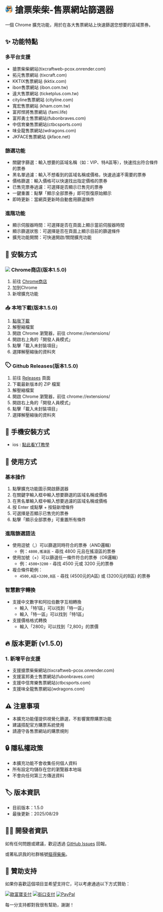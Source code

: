 # <img src="https://raw.githubusercontent.com/coder220224/ticket-filter/refs/heads/main/images/icon128.png" alt="圖片描述" width="25"/>  搶票柴柴-售票網站篩選器


一個 Chrome 擴充功能，用於在各大售票網站上快速篩選您想要的區域票券。

## ✨ 功能特點

### 多平台支援
- 搶票柴柴網站(tixcraftweb-pcox.onrender.com)
- 拓元售票網站 (tixcraft.com)
- KKTIX售票網站 (kktix.com)
- ibon售票網站 (ibon.com.tw)
- 遠大售票網站 (ticketplus.com.tw)
- cityline售票網站 (cityline.com)
- 寬宏售票網站 (kham.com.tw)
- 富邦悍將售票網站 (fami.life)
- 富邦勇士售票網站(fubonbraves.com)
- 中信育樂售票網站(ctbcsports.com)
- 味全龍售票網站(wdragons.com)
- JKFACE售票網站 (jkface.net)

### 篩選功能
- 關鍵字篩選：輸入想要的區域名稱（如：VIP、特A區等），快速找出符合條件的票券
- 黑名單過濾：輸入不想看到的區域名稱或價格，快速過濾不需要的票券
- 價格篩選：輸入價格可以快速找出指定價格的票券
- 已售完票券過濾：可選擇是否顯示已售完的票券
- 一鍵重置：點擊「顯示全部票券」即可恢復原始顯示
- 即時更新：當網頁更新時自動套用篩選條件

### 進階功能
- 顯示伺服器時間：可選擇是否在頁面上顯示當前伺服器時間
- 顯示篩選狀態：可選擇是否在頁面上顯示目前的篩選條件
- 擴充功能開關：可快速開啟/關閉擴充功能

## 🧩 安裝方式
### <img src="https://upload.wikimedia.org/wikipedia/commons/thumb/0/0c/Google_Chrome_Web_Store_icon_2022.svg/884px-Google_Chrome_Web_Store_icon_2022.svg.png" width="25"> Chrome商店(版本1.5.0)
1. 前往 [Chrome商店](https://chromewebstore.google.com/detail/pofndajlpfdonhkefkppngfghocppcck?utm_source=item-share-cb)
2. 加到Chrome
3. 新增擴充功能

### 📥 本地下載(版本1.5.0)
1. [點我下載](https://github.com/coder220224/ticket-filter/releases/download/v1.5.0/ticket-filter-v1.5.0.zip)
2. 解壓縮檔案
3. 開啟 Chrome 瀏覽器，前往 chrome://extensions/
4. 開啟右上角的「開發人員模式」
5. 點擊「載入未封裝項目」
6. 選擇解壓縮後的資料夾

### <img src="https://raw.githubusercontent.com/primer/octicons/main/icons/tag-16.svg" width="20" /> Github Releases(版本1.5.0)
1. 前往 [Releases](https://github.com/coder220224/ticket-filter/releases) 頁面
2. 下載最新版本的 ZIP 檔案
3. 解壓縮檔案
4. 開啟 Chrome 瀏覽器，前往 chrome://extensions/
5. 開啟右上角的「開發人員模式」
6. 點擊「載入未封裝項目」
7. 選擇解壓縮後的資料夾

## 📱 手機安裝方式
- ios : [點此看YT教學](https://youtube.com/shorts/KQwCQwVKBBY?feature=share)

## 🔧 使用方式

### 基本操作
1. 點擊擴充功能圖示開啟篩選器
2. 在關鍵字輸入框中輸入想要篩選的區域名稱或價格
3. 在黑名單輸入框中輸入想要過濾的區域名稱或價格
4. 按 Enter 或點擊 + 按鈕新增條件
5. 可選擇是否顯示已售完的票券
6. 點擊「顯示全部票券」可重置所有條件

### 進階篩選語法
- 使用逗號（,）可以篩選同時符合的票券（AND邏輯）
  - 例：`4800,搖滾區` - 尋找 4800 元且在搖滾區的票券
- 使用加號（+）可以篩選任一條件符合的票券（OR邏輯）
  - 例：`4500+3200` - 尋找 4500 元或 3200 元的票券
- 複合條件範例：
  - `4500,A區+3200,B區` - 尋找 (4500元的A區) 或 (3200元的B區) 的票券

### 智慧數字轉換
- 支援中文數字和阿拉伯數字互相轉換
  - 輸入「特1區」可以找到「特一區」
  - 輸入「特一區」可以找到「特1區」
- 支援價格格式轉換
  - 輸入「2800」可以找到「2,800」的票價

## 🔥 版本更新 (v1.5.0)
### 1. 新增平台支援
   - 支援搶票柴柴網站(tixcraftweb-pcox.onrender.com)
   - 支援富邦勇士售票網站(fubonbraves.com)
   - 支援中信育樂售票網站(ctbcsports.com)
   - 支援味全龍售票網站(wdragons.com)
   

## ⚠️ 注意事項

- 本擴充功能僅提供視覺化篩選，不影響實際購票功能
- 建議搭配官方購票系統使用
- 請遵守各售票網站的購票規則

## 🔒 隱私權政策

- 本擴充功能不會收集任何個人資料
- 所有設定均儲存在您的瀏覽器本地端
- 不會向任何第三方傳送資料

## 🏷️ 版本資訊

- 目前版本：1.5.0
- 最後更新：2025/08/29

## 👨‍💻 開發者資訊

如有任何問題或建議，歡迎透過 [GitHub Issues](https://github.com/poning0224/tixcraft-filter/issues) 回報。

或著私訊我的社群帳號[摳得柴柴](https://www.threads.net/@coder22022)。

## 💝 贊助支持
如果你喜歡這個項目並希望支持它，可以考慮通過以下方式贊助：

<a href="https://p.opay.tw/Ha7w9"><img src="https://payment.opay.tw/Content/themes/WebStyle201404/images/allpay.png" alt="歐富寶支付" width="203"></a> <a href="https://mkt.jkopay.com/desktop?url=https%3A%2F%2Fservice.jkopay.com%2Fr%2Ftransfer%3Fj%3DTransfer%253A902576414"><img src="https://i.ibb.co/nNTmRYsQ/logo-modified.png" alt="街口支付" width="110"></a> <a href="https://www.paypal.com/ncp/payment/2WNV2F4R55J7A"><img src="https://i.ibb.co/JRSMqgVC/Paypal-chreckout-logo.png" alt="PayPal" width="155"></a>

每一分支持都對我很有幫助，謝謝！


